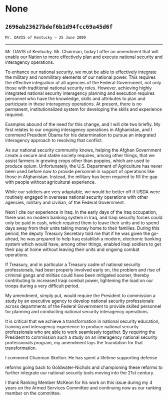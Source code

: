 # None
## `2696ab23627bdef6b1d94fcc69a45d6f`
`Mr. DAVIS of Kentucky — 25 June 2009`

---


Mr. DAVIS of Kentucky. Mr. Chairman, today I offer an amendment that 
will enable our Nation to more effectively plan and execute national 
security and interagency operations.

To enhance our national security, we must be able to effectively 
integrate the military and nonmilitary elements of our national power. 
This requires the effective integration of all agencies of the Federal 
Government, not only those with traditional national security roles. 
However, achieving highly integrated national security interagency 
planning and execution requires personnel who have the knowledge, 
skills and attributes to plan and participate in these interagency 
operations. At present, there is no permanent, institutionalized system 
for developing the skills and experience required.

Examples abound of the need for this change, and I will cite two 
briefly. My first relates to our ongoing interagency operations in 
Afghanistan, and I commend President Obama for his determination to 
pursue an integrated interagency approach to resolving that conflict.

As our national security community knows, helping the Afghan 
Government create a secure and stable society requires, among other 
things, that we assist farmers in growing crops other than poppies, 
which are used to produce opium. Unfortunately, the U.S. Department of 
Agriculture has never been used before now to provide personnel in 
support of operations like those in Afghanistan. Instead, the military 
has been required to fill the gap with people without agricultural 
experience.

While our soldiers are very adaptable, we would be better off if USDA 
were routinely engaged in overseas national security operations with 
other agencies, military and civilian, of the Federal Government.

Next I cite our experience in Iraq. In the early days of the Iraq 
occupation, there was no modern banking system in Iraq, and Iraqi 
security forces could only be paid in cash, which required them to 
leave their units and to spend days away from their units taking money 
home to their families. During this period, the deputy Treasury 
Secretary told me that if he was given the go-ahead, he was prepared to 
help Iraq establish a modern, electronic banking system which would 
have, among other things, enabled Iraqi soldiers to get their pay at 
home without leaving their units and ongoing combat operations.

If Treasury, and in particular a Treasury cadre of national security 
professionals, had been properly involved early on, the problem and 
rise of criminal gangs and militias could have been mitigated sooner, 
thereby contributing to increased Iraqi combat power, lightening the 
load on our troops during a very difficult period.

My amendment, simply put, would require the President to commission a 
study by an executive agency to develop national security professionals 
across departments of the Federal Government to provide skilled 
personnel for planning and conducting national security interagency 
operations.

It is critical that we achieve a transformation in national security 
education, training and interagency experience to produce national 
security professionals who are able to work seamlessly together. By 
requiring the President to commission such a study on an interagency 
national security professionals program, my amendment lays the 
foundation for that transformation.

I commend Chairman Skelton. He has spent a lifetime supporting 
defense


reforms going back to Goldwater-Nichols and championing these reforms 
to further integrate our national security tools moving into the 21st 
century.

I thank Ranking Member McKeon for his work on this issue during my 4 
years on the Armed Services Committee and continuing now as our ranking 
member on the committee.
